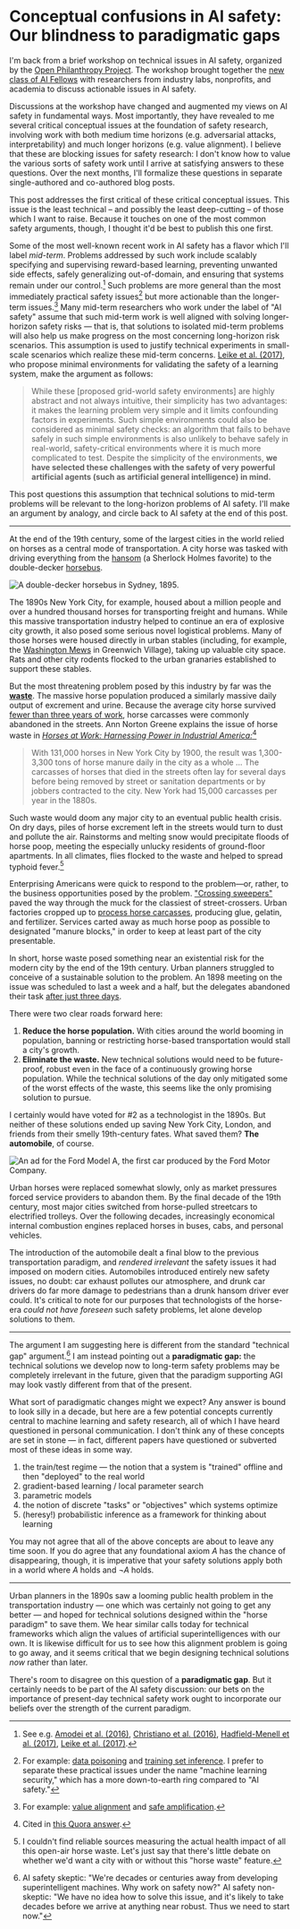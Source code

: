# Conceptual confusions in AI safety: Our blindness to paradigmatic gaps

I'm back from a brief workshop on technical issues in AI safety, organized by the [Open Philanthropy Project][13]. The workshop brought together the [new class of AI Fellows][12] with researchers from industry labs, nonprofits, and academia to discuss actionable issues in AI safety.

Discussions at the workshop have changed and augmented my views on AI safety in fundamental ways. Most importantly, they have revealed to me several critical conceptual issues at the foundation of safety research, involving work with both medium time horizons (e.g. adversarial attacks, interpretability) and much longer horizons (e.g. value alignment). I believe that these are blocking issues for safety research: I don't know how to value the various sorts of safety work until I arrive at satisfying answers to these questions. Over the next months, I'll formalize these questions in separate single-authored and co-authored blog posts.

This post addresses the first critical of these critical conceptual issues. This issue is the least technical – and possibly the least deep-cutting – of those which I want to raise. Because it touches on one of the most common safety arguments, though, I thought it'd be best to publish this one first.

Some of the most well-known recent work in AI safety has a flavor which I'll label *mid-term*. Problems addressed by such work include scalably specifying and supervising reward-based learning, preventing unwanted side effects, safely generalizing out-of-domain, and ensuring that systems remain under our control.[^1] Such problems are more general than the most immediately practical safety issues[^2] but more actionable than the longer-term issues.[^3] Many mid-term researchers who work under the label of "AI safety" assume that such mid-term work is well aligned with solving longer-horizon safety risks — that is, that solutions to isolated mid-term problems will also help us make progress on the most concerning long-horizon risk scenarios. This assumption is used to justify technical experiments in small-scale scenarios which realize these mid-term concerns. [Leike et al. (2017)][18], who propose minimal environments for validating the safety of a learning system, make the argument as follows:

> While these [proposed grid-world safety environments] are highly abstract and not always intuitive, their simplicity has two advantages: it makes the learning problem very simple and it limits confounding factors in experiments. Such simple environments could also be considered as minimal safety checks: an algorithm that fails to behave safely in such simple environments is also unlikely to behave safely in real-world, safety-critical environments where it is much more complicated to test. Despite the simplicity of the environments, **we have selected these challenges with the safety of very powerful artificial agents (such as artificial general intelligence) in mind.**

This post questions this assumption that technical solutions to mid-term problems will be relevant to the long-horizon problems of AI safety. I'll make an argument by analogy, and circle back to AI safety at the end of this post.

---

At the end of the 19th century, some of the largest cities in the world relied on horses as a central mode of transportation. A city horse was tasked with driving everything from the [hansom][2] (a Sherlock Holmes favorite) to the double-decker [horsebus][3].

![A double-decker horsebus in Sydney, 1895.](https://c2.staticflickr.com/8/7362/9472641326_2ef9976ccc_z.jpg)

The 1890s New York City, for example, housed about a million people and over a hundred thousand horses for transporting freight and humans. While this massive transportation industry helped to continue an era of explosive city growth, it also posed some serious novel logistical problems. Many of those horses were housed directly in urban stables (including, for example, the [Washington Mews][5] in Greenwich Village), taking up valuable city space. Rats and other city rodents flocked to the urban granaries established to support these stables.

But the most threatening problem posed by this industry by far was the [**waste**][1]. The massive horse population produced a similarly massive daily output of excrement and urine. Because the average city horse survived [fewer than three years of work][4], horse carcasses were commonly abandoned in the streets. Ann Norton Greene explains the issue of horse waste in [*Horses at Work: Harnessing Power in Industrial America:*][6][^4]

> With 131,000 horses in New York City by 1900, the result was 1,300-3,300 tons of horse manure daily in the city as a whole &hellip; The carcasses of horses that died in the streets often lay for several days before being removed by street or sanitation departments or by jobbers contracted to the city. New York had 15,000 carcasses per year in the 1880s.

Such waste would doom any major city to an eventual public health crisis. On dry days, piles of horse excrement left in the streets would turn to dust and pollute the air. Rainstorms and melting snow would precipitate floods of horse poop, meeting the especially unlucky residents of ground-floor apartments. In all climates, flies flocked to the waste and helped to spread typhoid fever.[^5]

Enterprising Americans were quick to respond to the problem—or, rather, to the business opportunities posed by the problem. ["Crossing sweepers"][8] paved the way through the muck for the classiest of street-crossers. Urban factories cropped up to [process horse carcasses][9], producing glue, gelatin, and fertilizer. Services carted away as much horse poop as possible to designated "manure blocks," in order to keep at least part of the city presentable.

In short, horse waste posed something near an existential risk for the modern city by the end of the 19th century. Urban planners struggled to conceive of a sustainable solution to the problem. An 1898 meeting on the issue was scheduled to last a week and a half, but the delegates abandoned their task [after just three days][10].

There were two clear roads forward here:

1. **Reduce the horse population.** With cities around the world booming in population, banning or restricting horse-based transportation would stall a city's growth.
2. **Eliminate the waste.** New technical solutions would need to be future-proof, robust even in the face of a continuously growing horse population. While the technical solutions of the day only mitigated some of the worst effects of the waste, this seems like the only promising solution to pursue.

I certainly would have voted for #2 as a technologist in the 1890s. But neither of these solutions ended up saving New York City, London, and friends from their smelly 19th-century fates. What saved them? **The automobile**, of course.

![An ad for the Ford Model A, the first car produced by the Ford Motor Company.](https://upload.wikimedia.org/wikipedia/commons/thumb/2/23/Ford1903.jpg/640px-Ford1903.jpg)

Urban horses were replaced somewhat slowly, only as market pressures forced service providers to abandon them. By the final decade of the 19th century, most major cities switched from horse-pulled streetcars to electrified trolleys. Over the following decades, increasingly economical internal combustion engines replaced horses in buses, cabs, and personal vehicles.

The introduction of the automobile dealt a final blow to the previous transportation paradigm, and *rendered irrelevant* the safety issues it had imposed on modern cities. Automobiles introduced entirely new safety issues, no doubt: car exhaust pollutes our atmosphere, and drunk car drivers do far more damage to pedestrians than a drunk hansom driver ever could. It's critical to note for our purposes that technologists of the horse-era *could not have foreseen* such safety problems, let alone develop solutions to them.

---

The argument I am suggesting here is different from the standard "technical gap" argument.[^6] I am instead pointing out a **paradigmatic gap:** the technical solutions we develop now to long-term safety problems may be completely irrelevant in the future, given that the paradigm supporting AGI may look vastly different from that of the present.

What sort of paradigmatic changes might we expect? Any answer is bound to look silly in a decade, but here are a few potential concepts currently central to machine learning and safety research, all of which I have heard questioned in personal communication. I don't think any of these concepts are set in stone — in fact, different papers have questioned or subverted most of these ideas in some way.

1. the train/test regime — the notion that a system is "trained" offline and then "deployed" to the real world
2. gradient-based learning / local parameter search
3. parametric models
4. the notion of discrete "tasks" or "objectives" which systems optimize
5. (heresy!) probabilistic inference as a framework for thinking about learning

You may not agree that all of the above concepts are about to leave any time soon. If you do agree that any foundational axiom $A$ has the chance of disappearing, though, it is imperative that your safety solutions apply both in a world where $A$ holds and $\neg A$ holds.

---

Urban planners in the 1890s saw a looming public health problem in the transportation industry — one which was certainly not going to get any better — and hoped for technical solutions designed within the "horse paradigm" to save them. We hear similar calls today for technical frameworks which align the values of artificial superintelligences with our own. It is likewise difficult for us to see how this alignment problem is going to go away, and it seems critical that we begin designing technical solutions *now* rather than later.

There's room to disagree on this question of a **paradigmatic gap**. But it certainly needs to be part of the AI safety discussion: our bets on the importance of present-day technical safety work ought to incorporate our beliefs over the strength of the current paradigm.

[^1]: See e.g. [Amodei et al. (2016)][14], [Christiano et al. (2016)][16], [Hadfield-Menell et al. (2017)][17], [Leike et al. (2017)][15].
[^2]: For example: [data poisoning](https://arxiv.org/abs/1706.03691) and [training set inference](https://arxiv.org/abs/1802.08232). I prefer to separate these practical issues under the name "machine learning security," which has a more down-to-earth ring compared to "AI safety."
[^3]: For example: [value alignment](https://intelligence.org/stanford-talk/) and [safe amplification](https://ai-alignment.com/iterated-distillation-and-amplification-157debfd1616?gi=cfd4dacacaad).
[^4]: Cited in [this Quora answer][7].
[^5]: I couldn't find reliable sources measuring the actual health impact of all this open-air horse waste. Let's just say that there's little debate on whether we'd want a city with or without this "horse waste" feature.
[^6]: AI safety skeptic: "We're decades or centuries away from developing superintelligent machines. Why work on safety now?" AI safety non-skeptic: "We have no idea how to solve this issue, and it's likely to take decades before we arrive at anything near robust. Thus we need to start now."



[1]: https://cityroom.blogs.nytimes.com/2008/06/09/when-horses-posed-a-public-health-hazard/
[2]: https://en.wikipedia.org/wiki/Hansom_cab
[3]: https://en.wikipedia.org/wiki/Horsebus
[4]: https://web.archive.org/web/20080509133928/https://www.fathom.com/feature/121636/
[5]: https://en.wikipedia.org/wiki/Washington_Mews
[6]: http://www.hup.harvard.edu/catalog.php?isbn=9780674031296
[7]: https://www.quora.com/Were-city-streets-filled-with-horse-manure-peoples-shoes-caked-with-horse-manure-before-the-car-was-invented/answer/Kingshuk-Bandyopadhyay
[8]: https://enviroliteracy.org/environment-society/transportation/the-horse-the-urban-environment/
[9]: https://www.nytimes.com/1865/09/09/archives/the-boneboiling-nuisance.html
[10]: https://www.newyorker.com/magazine/2009/11/16/hosed
[11]: https://www.detroitnews.com/story/news/local/michigan-history/2015/04/26/auto-traffic-history-detroit/26312107/
[12]: https://www.openphilanthropy.org/focus/global-catastrophic-risks/potential-risks-advanced-artificial-intelligence/announcing-2018-ai-fellows
[13]: https://www.openphilanthropy.org/blog/potential-risks-advanced-artificial-intelligence-philanthropic-opportunity
[14]: https://arxiv.org/abs/1606.06565
[15]: https://deepmind.com/blog/specifying-ai-safety-problems/
[16]: https://blog.openai.com/deep-reinforcement-learning-from-human-preferences/
[17]: https://arxiv.org/abs/1611.08219
[18]: https://arxiv.org/abs/1711.09883